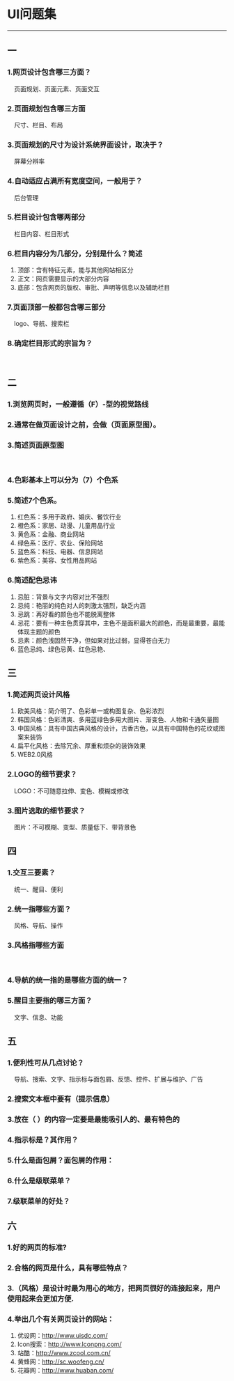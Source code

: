 # UI问题集
---
## 一
### 1.网页设计包含哪三方面？
&nbsp;&nbsp;&nbsp; 页面规划、页面元素、页面交互  
### 2.页面规划包含哪三方面
&nbsp;&nbsp;&nbsp; 尺寸、栏目、布局
### 3.页面规划的尺寸为设计系统界面设计，取决于？
&nbsp;&nbsp;&nbsp; 屏幕分辨率
### 4.自动适应占满所有宽度空间，一般用于？
&nbsp;&nbsp;&nbsp; 后台管理
### 5.栏目设计包含哪两部分
&nbsp;&nbsp;&nbsp; 栏目内容、栏目形式
### 6.栏目内容分为几部分，分别是什么？简述
1. 顶部：含有特征元素，能与其他网站相区分
2. 正文：网页需要显示的大部分内容  
3. 底部：包含网页的版权、审批、声明等信息以及辅助栏目

### 7.页面顶部一般都包含哪三部分
&nbsp;&nbsp;&nbsp; logo、导航、搜索栏
### 8.确定栏目形式的宗旨为？
&nbsp;&nbsp;&nbsp; 
## 二
### 1.浏览网页时，一般遵循（F）-型的视觉路线  
### 2.通常在做页面设计之前，会做（页面原型图）。  
### 3.简述页面原型图  
&nbsp;&nbsp;&nbsp; 
### 4.色彩基本上可以分为（7）个色系  
### 5.简述7个色系。
1. 红色系：多用于政府、婚庆、餐饮行业
2. 橙色系：家居、动漫、儿童用品行业
3. 黄色系：金融、商业网站
4. 绿色系：医疗、农业、保险网站
5. 蓝色系：科技、电器、信息网站
6. 紫色系：美容、女性用品网站
### 6.简述配色忌讳  
1. 忌脏：背景与文字内容对比不强烈 
2. 忌纯：艳丽的纯色对人的刺激太强烈，缺乏内涵
3. 忌跳：再好看的颜色也不能脱离整体
4. 忌花：要有一种主色贯穿其中，主色不是面积最大的颜色，而是最重要，最能体现主题的颜色
5. 忌素：颜色浅固然干净，但如果对比过弱，显得苍白无力
6. 蓝色忌纯、绿色忌黄、红色忌艳、

## 三
### 1.简述网页设计风格
1. 欧美风格：简介明了、色彩单一或构图复杂、色彩浓烈
2. 韩国风格：色彩清爽、多用蓝绿色多用大图片、渐变色、人物和卡通矢量图
3. 中国风格：具有中国古典风格的设计，古香古色，以具有中国特色的花纹或图案来装饰
4. 扁平化风格：去除冗余、厚重和烦杂的装饰效果
5. WEB2.0风格

### 2.LOGO的细节要求？
&nbsp;&nbsp;&nbsp; LOGO：不可随意拉伸、变色、模糊或修改
### 3.图片选取的细节要求？
&nbsp;&nbsp;&nbsp; 图片：不可模糊、变型、质量低下、带背景色

## 四
### 1.交互三要素？
&nbsp;&nbsp;&nbsp; 统一、醒目、便利
### 2.统一指哪些方面？
&nbsp;&nbsp;&nbsp; 风格、导航、操作
### 3.风格指哪些方面
&nbsp;&nbsp;&nbsp; 
### 4.导航的统一指的是哪些方面的统一？
### 5.醒目主要指的哪三方面？
&nbsp;&nbsp;&nbsp; 文字、信息、功能

## 五
### 1.便利性可从几点讨论？
&nbsp;&nbsp;&nbsp; 导航、搜索、文字、指示标与面包屑、反馈、控件、扩展与维护、广告
### 2.搜索文本框中要有（提示信息）
### 3.放在（ ）的内容一定要是最能吸引人的、最有特色的
### 4.指示标是？其作用？
### 5.什么是面包屑？面包屑的作用：
### 6.什么是级联菜单？
### 7.级联菜单的好处？

## 六
### 1.好的网页的标准?
### 2.合格的网页是什么，具有哪些特点？
### 3.（风格）是设计时最为用心的地方，把网页很好的连接起来，用户使用起来会更加方便.
### 4.举出几个有关网页设计的网站：
1. 优设网：http://www.uisdc.com/
2. lcon搜索：http://www.lconpng.com/
3. 站酷：http://www.zcool.com.cn/
4. 黄蜂网：http://sc.woofeng.cn/
5. 花瓣网：http://www.huaban.com/